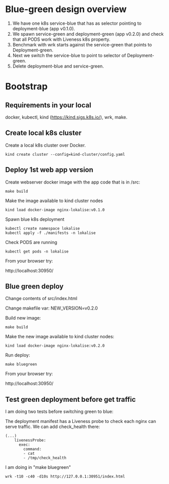 # Blue-green design overview

1. We have one k8s service-blue that has as selector pointing to deployment-blue (app v0.1.0).
2. We spawn service-green and deployment-green (app v0.2.0) and check that all PODS work with Liveness k8s property.
3. Benchmark with wrk starts against the service-green that points to Deployment-green.
4. Next we switch the service-blue to point to selector of Deployment-green.
5. Delete deployment-blue and service-green.

# Bootstrap
## Requirements in your local

docker, kubectl, kind (https://kind.sigs.k8s.io/), wrk, make.

## Create local k8s cluster
Create a local k8s cluster over Docker.

````
kind create cluster --config=kind-cluster/config.yaml
````
## Deploy 1st web app version
Create webserver docker image with the app code that is in /src:
```
make build
```
Make the image available to kind cluster nodes
```
kind load docker-image nginx-lokalise:v0.1.0
```
Spawn blue k8s deployment
```
kubectl create namespace lokalise
kubectl apply -f ./manifests -n lokalise
```
Check PODS are running
```
kubectl get pods -n lokalise
```
From your browser try:

http://localhost:30950/

## Blue green deploy

Change contents of src/index.html

Change makefile var: NEW_VERSION=v0.2.0

Build new image: 
```
make build
```
Make the new image available to kind cluster nodes:
```
kind load docker-image nginx-lokalise:v0.2.0
```
Run deploy:
```
make bluegreen
```
From your browser try:

http://localhost:30950/

## Test green deployment before get traffic
I am doing two tests before switching green to blue:

The deployment manifest has a Liveness probe to check each nginx can serve traffic. We can add check_health there:
```
(...)
    livenessProbe:
      exec:
        command:
        - cat
        - /tmp/check_health
```
I am doing in "make bluegreen"  
```
wrk -t10 -c40 -d10s http://127.0.0.1:30951/index.html
```
